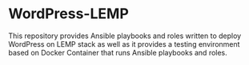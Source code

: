 # WordPress-LEMP
This repository provides Ansible playbooks and roles written to deploy WordPress on LEMP stack as well as it provides a testing environment based on Docker Container that runs Ansible playbooks and roles.
